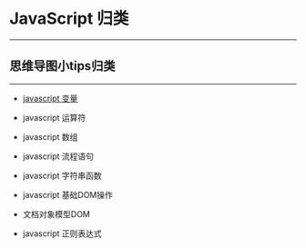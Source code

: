 # JavaScript 归类

---

## 思维导图小tips归类

---

- [javascript 变量](./images/变量.gif)

- javascript 运算符

- javascript 数组

- javascript 流程语句

- javascript 字符串函数

- javascript 基础DOM操作

- 文档对象模型DOM

- javascript 正则表达式
